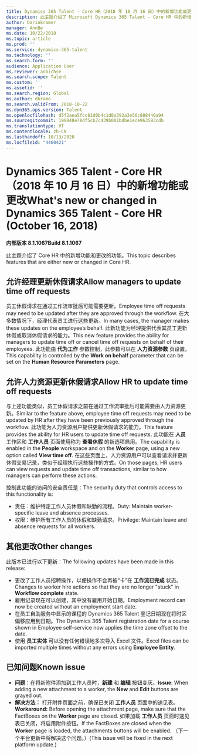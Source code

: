 ```yaml
---
title: Dynamics 365 Talent - Core HR（2018 年 10 月 16 日）中的新增功能或更改
description: 此主题介绍了 Microsoft Dynamics 365 Talent - Core HR 中的新增功能和更改的功能。
author: Darinkramer
manager: AnnBe
ms.date: 10/22/2018
ms.topic: article
ms.prod: ''
ms.service: dynamics-365-talent
ms.technology: ''
ms.search.form: ''
audience: Application User
ms.reviewer: anbichse
ms.search.scope: Talent
ms.custom: ''
ms.assetid: ''
ms.search.region: Global
ms.author: dkrame
ms.search.validFrom: 2018-10-22
ms.dyn365.ops.version: Talent
ms.openlocfilehash: d5f2aea5fcc81d0b4c1d8a392a3e56c888440a94
ms.sourcegitcommit: 199848e78df5cb7c439b001bdbe1ece963593cdb
ms.translationtype: HT
ms.contentlocale: zh-CN
ms.lasthandoff: 10/13/2020
ms.locfileid: "4460421"
---
```

# <a name="whats-new-or-changed-in-dynamics-365-talent---core-hr-october-16-2018"></a><span data-ttu-id="3c420-103">Dynamics 365 Talent - Core HR（2018 年 10 月 16 日）中的新增功能或更改</span><span class="sxs-lookup"><span data-stu-id="3c420-103">What's new or changed in Dynamics 365 Talent - Core HR (October 16, 2018)</span></span>

<span data-ttu-id="3c420-104">**内部版本 8.1.1067**</span><span class="sxs-lookup"><span data-stu-id="3c420-104">**Build 8.1.1067**</span></span>

<span data-ttu-id="3c420-105">此主题介绍了 Core HR 中的新增功能和更改的功能。</span><span class="sxs-lookup"><span data-stu-id="3c420-105">This topic describes features that are either new or changed in Core HR.</span></span>

## <a name="allow-managers-to-update-time-off-requests"></a><span data-ttu-id="3c420-106">允许经理更新休假请求</span><span class="sxs-lookup"><span data-stu-id="3c420-106">Allow managers to update time off requests</span></span>

<span data-ttu-id="3c420-107">员工休假请求在通过工作流审批后可能需要更新。</span><span class="sxs-lookup"><span data-stu-id="3c420-107">Employee time off requests may need to be updated after they are approved through the workflow.</span></span> <span data-ttu-id="3c420-108">在大多数情况下，经理代表员工进行这些更新。</span><span class="sxs-lookup"><span data-stu-id="3c420-108">In many cases, the manager makes these updates on the employee’s behalf.</span></span> <span data-ttu-id="3c420-109">此新功能为经理提供代表其员工更新休假或取消休假请求的能力。</span><span class="sxs-lookup"><span data-stu-id="3c420-109">This new feature provides the ability for managers to update time off or cancel time off requests on behalf of their employees.</span></span> <span data-ttu-id="3c420-110">此功能由 **代为工作** 参数控制，此参数可以在 **人力资源参数** 页设置。</span><span class="sxs-lookup"><span data-stu-id="3c420-110">This capability is controlled by the **Work on behalf** parameter that can be set on the **Human Resource Parameters** page.</span></span> 
 
## <a name="allow-hr-to-update-time-off-requests"></a><span data-ttu-id="3c420-111">允许人力资源更新休假请求</span><span class="sxs-lookup"><span data-stu-id="3c420-111">Allow HR to update time off requests</span></span>

<span data-ttu-id="3c420-112">与上述功能类似，员工休假请求之前在通过工作流审批后可能需要由人力资源更新。</span><span class="sxs-lookup"><span data-stu-id="3c420-112">Similar to the feature above, employee time off requests may need to be updated by HR after they have been previously approved through the workflow.</span></span> <span data-ttu-id="3c420-113">此功能为人力资源用户提供更新休假请求的能力。</span><span class="sxs-lookup"><span data-stu-id="3c420-113">This feature provides the ability for HR users to update time off requests.</span></span> <span data-ttu-id="3c420-114">此功能在 **人员** 工作区和 **工作人员** 页面使用称为 **查看休假** 的新选项启用。</span><span class="sxs-lookup"><span data-stu-id="3c420-114">The capability is enabled in the **People** workspace and on the **Worker** page, using a new option called **View time off**.</span></span> <span data-ttu-id="3c420-115">在这些页面上，人力资源用户可以查看请求并更新休假交易记录，类似于经理执行这些操作的方式。</span><span class="sxs-lookup"><span data-stu-id="3c420-115">On those pages, HR users can view requests and update time off transactions, similar to how managers can perform these actions.</span></span>

<span data-ttu-id="3c420-116">控制此功能的访问的安全责任是：</span><span class="sxs-lookup"><span data-stu-id="3c420-116">The security duty that controls access to this functionality is:</span></span>
- <span data-ttu-id="3c420-117">责任：维护特定工作人员休假和缺勤的流程。</span><span class="sxs-lookup"><span data-stu-id="3c420-117">Duty: Maintain worker-specific leave and absence processes.</span></span>
- <span data-ttu-id="3c420-118">权限：维护所有工作人员的休假和缺勤请求。</span><span class="sxs-lookup"><span data-stu-id="3c420-118">Privilege: Maintain leave and absence requests for all workers.</span></span>

## <a name="other-changes"></a><span data-ttu-id="3c420-119">其他更改</span><span class="sxs-lookup"><span data-stu-id="3c420-119">Other changes</span></span>
<span data-ttu-id="3c420-120">此版本已进行以下更新：</span><span class="sxs-lookup"><span data-stu-id="3c420-120">The following updates have been made in this release:</span></span>
- <span data-ttu-id="3c420-121">更改了工作人员招聘操作，以便操作不会再被“卡”在 **工作流已完成** 状态。</span><span class="sxs-lookup"><span data-stu-id="3c420-121">Changes to worker hire actions so that they are no longer "stuck" in **Workflow complete** state.</span></span>
- <span data-ttu-id="3c420-122">雇用记录现在可以创建，其中没有雇用开始日期。</span><span class="sxs-lookup"><span data-stu-id="3c420-122">Employment record can now be created without an employment start date.</span></span>
- <span data-ttu-id="3c420-123">在员工自助服务中显示的课程的 Dynamics 365 Talent 登记日期现在将时区偏移应用到日期。</span><span class="sxs-lookup"><span data-stu-id="3c420-123">The Dynamics 365 Talent registration date for a course shown in Employee self-service now applies the time zone offset to the date.</span></span>
- <span data-ttu-id="3c420-124">使用 **员工实体** 可以没有任何错误地多次导入 Excel 文件。</span><span class="sxs-lookup"><span data-stu-id="3c420-124">Excel files can be imported multiple times without any errors using **Employee Entity**.</span></span>

## <a name="known-issue"></a><span data-ttu-id="3c420-125">已知问题</span><span class="sxs-lookup"><span data-stu-id="3c420-125">Known issue</span></span>

- <span data-ttu-id="3c420-126">**问题**：在将新附件添加到工作人员时，**新建** 和 **编辑** 按钮变灰。</span><span class="sxs-lookup"><span data-stu-id="3c420-126">**Issue**: When adding a new attachment to a worker, the **New** and **Edit** buttons are grayed out.</span></span> 
- <span data-ttu-id="3c420-127">**解决方法：** 打开附件页面之前，确保已关闭 **工作人员** 页面中的速见表。</span><span class="sxs-lookup"><span data-stu-id="3c420-127">**Workaround:** Before opening the attachment page, make sure that the FactBoxes on the **Worker** page are closed.</span></span> <span data-ttu-id="3c420-128">如果加载 **工作人员** 页面时速见表已关闭，将启用附件按钮。</span><span class="sxs-lookup"><span data-stu-id="3c420-128">If the FactBoxes are closed when the **Worker** page is loaded, the attachments buttons will be enabled.</span></span> <span data-ttu-id="3c420-129">（下一个平台更新中将解决这个问题。）</span><span class="sxs-lookup"><span data-stu-id="3c420-129">(This issue will be fixed in the next platform update.)</span></span>
